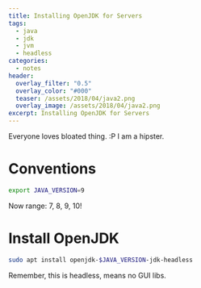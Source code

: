 ```yaml
---
title: Installing OpenJDK for Servers
tags:
  - java
  - jdk
  - jvm
  - headless
categories:
  - notes
header:
  overlay_filter: "0.5"
  overlay_color: "#000"
  teaser: /assets/2018/04/java2.png
  overlay_image: /assets/2018/04/java2.png
excerpt: Installing OpenJDK for Servers
---
```


Everyone loves bloated thing. :P
I am a hipster.

# Conventions

```bash
export JAVA_VERSION=9
```

Now range: 7, 8, 9, 10!

# Install OpenJDK

```bash
sudo apt install openjdk-$JAVA_VERSION-jdk-headless
```

Remember, this is headless, means no GUI libs.
